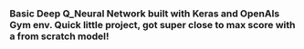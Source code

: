 ### Basic Deep Q_Neural Network built with Keras and OpenAIs Gym env. Quick little project, got super close to max score with a from scratch model!
